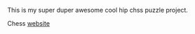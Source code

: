 This is my super duper awesome cool hip chss puzzle project.

Chess [website](https://www.chess.com/)
